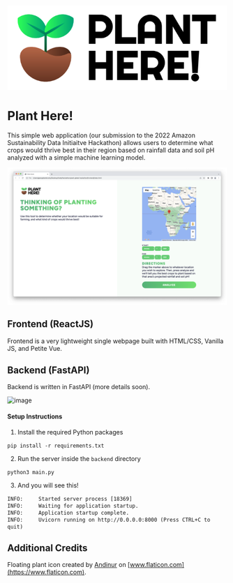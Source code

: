 ![Plant Here Logo](frontend/images/NewLogo.png)
# Plant Here!
This simple web application (our submission to the 2022 Amazon Sustainability Data Initiaitve Hackathon) allows users to determine what crops would thrive best in their region based on rainfall data and soil pH analyzed with a simple machine learning model.

![image](resources/Landing.png)

## Frontend (ReactJS)
Frontend is a very lightweight single webpage built with HTML/CSS, Vanilla JS, and Petite Vue.

## Backend (FastAPI)
Backend is written in FastAPI (more details soon).

![image](https://user-images.githubusercontent.com/35516367/186083075-c959217d-e9d5-4f26-92f3-bf266d051ef0.png)

#### Setup Instructions
1. Install the required Python packages
```
pip install -r requirements.txt
```

2. Run the server inside the `backend` directory
```
python3 main.py
```
3. And you will see this!
```
INFO:     Started server process [18369]
INFO:     Waiting for application startup.
INFO:     Application startup complete.
INFO:     Uvicorn running on http://0.0.0.0:8000 (Press CTRL+C to quit)
```

## Additional Credits
Floating plant icon created by [Andinur](https://www.flaticon.com/authors/andinur) on [www.flaticon.com](https://www.flaticon.com).